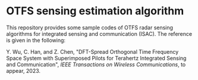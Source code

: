# OTFS sensing estimation algorithm
This repository provides some sample codes of OTFS radar sensing algorithms for integrated sensing and communication (ISAC). The reference is given in the following:

Y. Wu, C. Han, and Z. Chen, "DFT-Spread Orthogonal Time Frequency Space System with Superimposed Pilots for Terahertz Integrated Sensing and Communication", *IEEE Transactions on Wireless Communications*, to appear, 2023.
